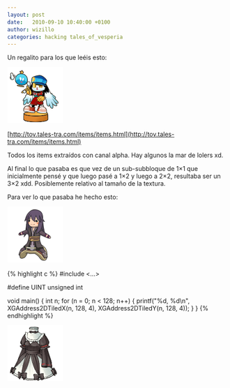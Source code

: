 ```yaml
---
layout: post
date:   2010-09-10 10:40:00 +0100
author: wizillo
categories: hacking tales_of_vesperia
---
```


Un regalito para los que leéis esto:

![](/img/2010/09/ITEM_STATUE_02.TXV_.png)

[http://tov.tales-tra.com/items/items.html](http://tov.tales-tra.com/items/items.html)

Todos los items extraídos con canal alpha. Hay algunos la mar de lolers xd.

Al final lo que pasaba es que vez de un sub-subbloque de 1×1 que inicialmente pensé y que luego pasé a 1×2 y luego a 2×2, resultaba ser un 3×2 xdd. Posiblemente relativo al tamaño de la textura.

Para ver lo que pasaba he hecho esto:

![](/img/2010/09/ITEM_ATMP_047.TXV_.png)

{% highlight c %}
#include <...>

#define UINT unsigned int

void main() {
   int n;
   for (n = 0; n < 128; n++) {
      printf("%d, %d\n", XGAddress2DTiledX(n, 128, 4), XGAddress2DTiledY(n, 128, 4));
   }
}
{% endhighlight %}

![](/img/2010/09/ITEM_CLO13.TXV_.png)